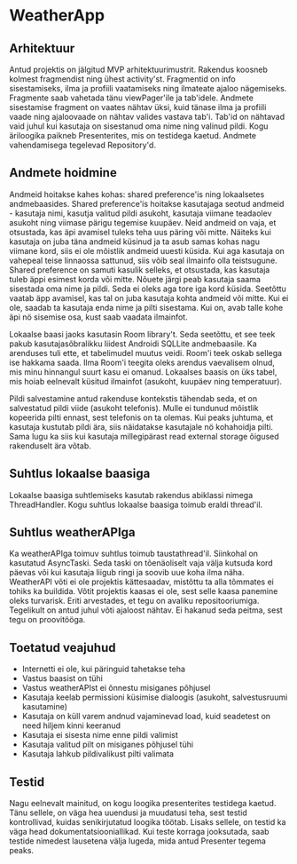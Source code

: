 # WeatherApp

## Arhitektuur
Antud projektis on jälgitud MVP arhitektuurimustrit.
Rakendus koosneb kolmest fragmendist ning ühest activity'st. Fragmentid on info sisestamiseks, ilma ja profiili vaatamiseks ning ilmateate ajaloo nägemiseks. Fragmente saab vahetada tänu viewPager'ile ja tab'idele. Andmete sisestamise fragment on vaates nähtav üksi, kuid tänase ilma ja profiili vaade ning ajaloovaade on nähtav valides vastava tab'i. Tab'id on nähtavad vaid juhul kui kasutaja on sisestanud oma nime ning valinud pildi.
Kogu äriloogika paikneb Presenterites, mis on testidega kaetud. Andmete vahendamisega tegelevad Repository'd.

## Andmete hoidmine
Andmeid hoitakse kahes kohas: shared preference'is ning lokaalsetes andmebaasides. Shared preference'is hoitakse kasutajaga seotud andmeid - kasutaja nimi, kasutja valitud pildi asukoht, kasutaja viimane teadaolev asukoht ning viimase pärigu tegemise kuupäev. Neid andmeid on vaja, et otsustada, kas äpi avamisel tuleks teha uus päring või mitte.
Näiteks kui kasutaja on juba täna andmeid küsinud ja ta asub samas kohas nagu viimane kord, siis ei ole mõistlik andmeid uuesti küsida. Kui aga kasutaja on vahepeal teise linnaossa sattunud, siis võib seal ilmainfo olla teistsugune.
Shared preference on samuti kasulik selleks, et otsustada, kas kasutaja tuleb äppi esimest korda või mitte. Nõuete järgi peab kasutaja saama sisestada oma nime ja pildi. Seda ei oleks aga tore iga kord küsida. Seetõttu vaatab äpp avamisel, kas tal on juba kasutaja kohta andmeid või mitte. Kui ei ole, saadab ta kasutaja enda nime ja pilti sisestama. Kui on, avab talle kohe äpi nö sisemise osa, kust saab vaadata ilmainfot.

Lokaalse baasi jaoks kasutasin Room library't. Seda seetõttu, et see teek pakub kasutajasõbralikku liidest Androidi SQLLite andmebaasile. Ka arenduses tuli ette, et tabelimudel muutus veidi. Room'i teek oskab sellega ise hakkama saada. Ilma Room'i teegita oleks arendus vaevalisem olnud, mis minu hinnangul suurt kasu ei omanud.
Lokaalses baasis on üks tabel, mis hoiab eelnevalt küsitud ilmainfot (asukoht, kuupäev ning temperatuur). 

Pildi salvestamine antud rakenduse kontekstis tähendab seda, et on salvestatud pildi viide (asukoht telefonis). Mulle ei tundunud mõistlik kopeerida pilti ennast, sest telefonis on ta olemas. Kui peaks juhtuma, et kasutaja kustutab pildi ära, siis näidatakse kasutajale nö kohahoidja pilti. Sama lugu ka siis kui kasutaja millegipärast read external storage õigused rakenduselt ära võtab.

## Suhtlus lokaalse baasiga
Lokaalse baasiga suhtlemiseks kasutab rakendus abiklassi nimega ThreadHandler. Kogu suhtlus lokaalse baasiga toimub eraldi thread'il.

## Suhtlus weatherAPIga
Ka weatherAPIga toimuv suhtlus toimub taustathread'il. Siinkohal on kasutatud AsyncTaski. Seda taski on tõenäoliselt vaja välja kutsuda kord päevas või kui kasutaja liigub ringi ja soovib uue koha ilma näha. 
WeatherAPI võti ei ole projektis kättesaadav, mistõttu ta alla tõmmates ei tohiks ka buildida. Võtit projektis kaasas ei ole, sest selle kaasa panemine oleks turvarisk. Eriti arvestades, et tegu on avaliku repositooriumiga. Tegelikult on antud juhul võti ajaloost nähtav. Ei hakanud seda peitma, sest tegu on proovitööga.

## Toetatud veajuhud
* Internetti ei ole, kui päringuid tahetakse teha
* Vastus baasist on tühi
* Vastus weatherAPIst ei õnnestu misiganes põhjusel
* Kasutaja keelab permissioni küsimise dialoogis (asukoht, salvestusruumi kasutamine)
* Kasutaja on küll varem andnud vajaminevad load, kuid seadetest on need hiljem kinni keeranud
* Kasutaja ei sisesta nime enne pildi valimist
* Kasutaja valitud pilt on misiganes põhjusel tühi
* Kasutaja lahkub pildivalikust pilti valimata

## Testid
Nagu eelnevalt mainitud, on kogu loogika presenterites testidega kaetud. Tänu sellele, on väga hea uuendusi ja muudatusi teha, sest testid kontrollivad, kuidas senikirjutatud loogika töötab.
Lisaks sellele, on testid ka väga head dokumentatsiooniallikad. Kui teste korraga jooksutada, saab testide nimedest lausetena välja lugeda, mida antud Presenter tegema peaks.